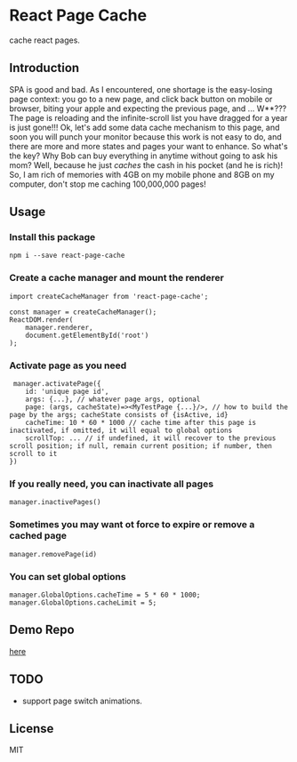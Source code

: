 # React Page Cache
cache react pages.

## Introduction
SPA is good and bad. As I encountered, one shortage is the easy-losing page context: you go to a new page, and click back button on mobile or browser, biting your apple and expecting the previous page, and ... W**??? The page is reloading and the infinite-scroll list you have dragged for a year is just gone!!! Ok, let's add some data cache mechanism to this page, and soon you will punch your monitor because this work is not easy to do, and there are more and more states and pages your want to enhance. So what's the key? Why Bob can buy everything in anytime without going to ask his mom? Well, because he just *caches* the cash in his pocket (and he is rich)! So, I am rich of memories with 4GB on my mobile phone and 8GB on my computer, don't stop me caching 100,000,000 pages!

## Usage
### Install this package
`npm i --save react-page-cache`

### Create a cache manager and mount the renderer

```
import createCacheManager from 'react-page-cache';

const manager = createCacheManager();
ReactDOM.render(
    manager.renderer,
    document.getElementById('root')
);
```

### Activate page as you need

```
 manager.activatePage({
    id: 'unique page id',
    args: {...}, // whatever page args, optional
    page: (args, cacheState)=><MyTestPage {...}/>, // how to build the page by the args; cacheState consists of {isActive, id}
    cacheTime: 10 * 60 * 1000 // cache time after this page is inactivated, if omitted, it will equal to global options
    scrollTop: ... // if undefined, it will recover to the previous scroll position; if null, remain current position; if number, then scroll to it
})
```

### If you really need, you can inactivate all pages
`manager.inactivePages()`

### Sometimes you may want ot force to expire or remove a cached page
`manager.removePage(id)`

### You can set global options
```
manager.GlobalOptions.cacheTime = 5 * 60 * 1000;
manager.GlobalOptions.cacheLimit = 5;
```

## Demo Repo
[here](https://github.com/zhaoyao91/react-page-cache-demo)

## TODO
- support page switch animations.

## License
MIT

